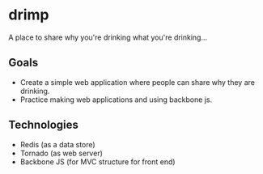 drimp
=====
A place to share why you're drinking what you're drinking...

Goals
------
* Create a simple web application where people can share why they are drinking.
* Practice making web applications and using backbone js.

Technologies
------------
* Redis (as a data store)
* Tornado (as web server)
* Backbone JS (for MVC structure for front end)